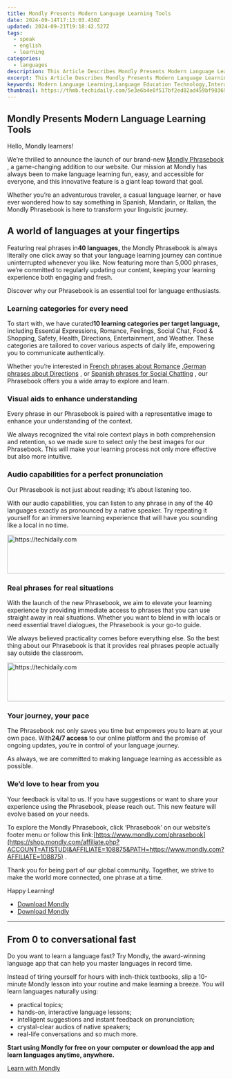 ```yaml
---
title: Mondly Presents Modern Language Learning Tools
date: 2024-09-14T17:13:03.430Z
updated: 2024-09-21T19:18:42.527Z
tags:
  - speak
  - english
  - learning
categories:
  - languages
description: This Article Describes Mondly Presents Modern Language Learning Tools
excerpt: This Article Describes Mondly Presents Modern Language Learning Tools
keywords: Modern Language Learning,Language Education Technology,Interactive Language Apps,Language Learning Software,Multilingual Education Solutions,Digital Language Learning Aids,Education Technology Innovations
thumbnail: https://thmb.techidaily.com/5e3e6b4e0f517bf2ed82ad459bf90369516144d1c062bf870fbc9fd76648c39e.jpg
---
```


## Mondly Presents Modern Language Learning Tools

Hello, Mondly learners!

 We’re thrilled to announce the launch of our brand-new [Mondly Phrasebook](https://shop.mondly.com/affiliate.php?ACCOUNT=ATISTUDI&AFFILIATE=108875&PATH=https://www.mondly.com?AFFILIATE=108875) , a game-changing addition to our website. Our mission at Mondly has always been to make language learning fun, easy, and accessible for everyone, and this innovative feature is a giant leap toward that goal.

 Whether you’re an adventurous traveler, a casual language learner, or have ever wondered how to say something in Spanish, Mandarin, or Italian, the Mondly Phrasebook is here to transform your linguistic journey.

## A world of languages at your fingertips

 Featuring real phrases in**40 languages,** the Mondly Phrasebook is always literally one click away so that your language learning journey can continue uninterrupted whenever you like. Now featuring more than 5,000 phrases, we’re committed to regularly updating our content, keeping your learning experience both engaging and fresh.

 Discover why our Phrasebook is an essential tool for language enthusiasts.

### Learning categories for every need

 To start with, we have curated**10 learning categories per target language,** including Essential Expressions, Romance, Feelings, Social Chat, Food & Shopping, Safety, Health, Directions, Entertainment, and Weather. These categories are tailored to cover various aspects of daily life, empowering you to communicate authentically.

 Whether you’re interested in [French phrases about Romance](https://shop.mondly.com/affiliate.php?ACCOUNT=ATISTUDI&AFFILIATE=108875&PATH=https://www.mondly.com?AFFILIATE=108875) ,[German phrases about Directions](https://shop.mondly.com/affiliate.php?ACCOUNT=ATISTUDI&AFFILIATE=108875&PATH=https://www.mondly.com?AFFILIATE=108875) , or [Spanish phrases for Social Chatting](https://shop.mondly.com/affiliate.php?ACCOUNT=ATISTUDI&AFFILIATE=108875&PATH=https://www.mondly.com?AFFILIATE=108875) , our Phrasebook offers you a wide array to explore and learn.

### Visual aids to enhance understanding

 Every phrase in our Phrasebook is paired with a representative image to enhance your understanding of the context.

 We always recognized the vital role context plays in both comprehension and retention, so we made sure to select only the best images for our Phrasebook. This will make your learning process not only more effective but also more intuitive.

### Audio capabilities for a perfect pronunciation

Our Phrasebook is not just about reading; it’s about listening too.

 With our audio capabilities, you can listen to any phrase in any of the 40 languages exactly as pronounced by a native speaker. Try repeating it yourself for an immersive learning experience that will have you sounding like a local in no time.

<!-- affiliate ads begin -->
<a href="https://appsumo.8odi.net/c/5597632/2068408/7443" target="_top" id="2068408">
  <img src="//a.impactradius-go.com/display-ad/7443-2068408" border="0" alt="https://techidaily.com" width="728" height="90"/>
</a>
<img height="0" width="0" src="https://appsumo.8odi.net/i/5597632/2068408/7443" style="position:absolute;visibility:hidden;" border="0" />
<!-- affiliate ads end -->

### Real phrases for real situations

 With the launch of the new Phrasebook, we aim to elevate your learning experience by providing immediate access to phrases that you can use straight away in real situations. Whether you want to blend in with locals or need essential travel dialogues, the Phrasebook is your go-to guide.

 We always believed practicality comes before everything else. So the best thing about our Phrasebook is that it provides real phrases people actually say outside the classroom.

<!-- affiliate ads begin -->
<a href="https://aligracehair.sjv.io/c/5597632/1886003/19272" target="_top" id="1886003">
  <img src="//a.impactradius-go.com/display-ad/19272-1886003" border="0" alt="https://techidaily.com" width="728" height="90"/>
</a>
<img height="0" width="0" src="https://aligracehair.sjv.io/i/5597632/1886003/19272" style="position:absolute;visibility:hidden;" border="0" />
<!-- affiliate ads end -->

### Your journey, your pace

 The Phrasebook not only saves you time but empowers you to learn at your own pace. With**24/7 access** to our online platform and the promise of ongoing updates, you’re in control of your language journey.

 As always, we are committed to making language learning as accessible as possible.

### We’d love to hear from you

 Your feedback is vital to us. If you have suggestions or want to share your experience using the Phrasebook, please reach out. This new feature will evolve based on your needs.

 To explore the Mondly Phrasebook, click ‘Phrasebook’ on our website’s footer menu or follow this link:[https://www.mondly.com/phrasebook](https://shop.mondly.com/affiliate.php?ACCOUNT=ATISTUDI&AFFILIATE=108875&PATH=https://www.mondly.com?AFFILIATE=108875) .

 Thank you for being part of our global community. Together, we strive to make the world more connected, one phrase at a time.

Happy Learning!

* [Download Mondly](https://www.facebook.com/sharer/sharer.php?u=https%3A%2F%2Fwww.mondly.com%2Fblog%2Fmondly-phrasebook%2F&t=Introducing+Mondly%E2%80%99s+New+Phrasebook "Share on Facebook")
* [Download Mondly](https://shop.mondly.com/affiliate.php?ACCOUNT=ATISTUDI&AFFILIATE=108875&PATH=https://www.mondly.com?AFFILIATE=108875)

---

## From 0 to conversational fast

 Do you want to learn a language fast? Try Mondly, the award-winning language app that can help you master languages in record time.

 Instead of tiring yourself for hours with inch-thick textbooks, slip a 10-minute Mondly lesson into your routine and make learning a breeze. You will learn languages naturally using:

* practical topics;
* hands-on, interactive language lessons;
* intelligent suggestions and instant feedback on pronunciation;
* crystal-clear audios of native speakers;
* real-life conversations and so much more.

 **Start using Mondly for free on your computer or download the app and learn languages anytime, anywhere.**

[Learn with Mondly](https://adjt.mondly.com/5ixfg4k?campaign=blog-post-id-8713&fallback=https%3A%2F%2Fapp.mondly.com%3Futm%5Fmedium%3Dblog%5Fblog-post-id-8713%26utm%5Fsource%3Dblog-post-id-8713&redirect%5Fmacos=https%3A%2F%2Fapp.mondly.com%3Futm%5Fmedium%3Dblog%5Fblog-post-id-8713%26utm%5Fsource%3Dblog-post-id-8713&redirect%5Fandroid=https%3A%2F%2Fplay.google.com%2Fstore%2Fapps%2Fdetails%3Fid%3Dcom.atistudios.mondly.languages%3Futm%5Fmedium%3Dblog%5Fblog-post-id-8713%26utm%5Fsource%3Dblog-post-id-8713&redirect%5Fios=https%3A%2F%2Fapps.apple.com%2Fapp%2Fapple-store%2Fid987873536%3Fpt%3D78954800%26ct%3Dblog-post-id-8713%26mt%3D8 "Learn with Mondly")

<ins class="adsbygoogle"
     style="display:block"
     data-ad-format="autorelaxed"
     data-ad-client="ca-pub-7571918770474297"
     data-ad-slot="1223367746"></ins>

<ins class="adsbygoogle"
     style="display:block"
     data-ad-client="ca-pub-7571918770474297"
     data-ad-slot="8358498916"
     data-ad-format="auto"
     data-full-width-responsive="true"></ins>




